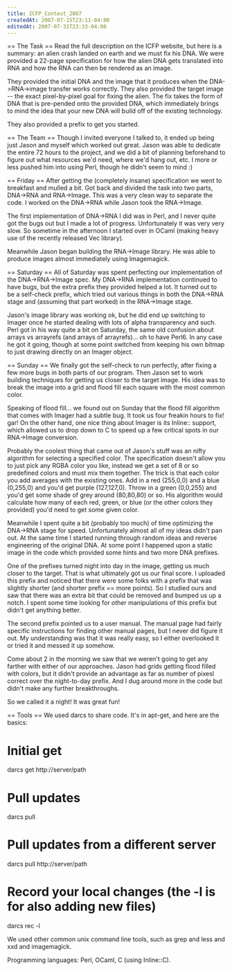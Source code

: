 ```yaml
---
title: ICFP_Contest_2007
createdAt: 2007-07-15T23:11-04:00
editedAt: 2007-07-31T23:33-04:00
---
```



== The Task ==
Read the full description on the ICFP website, but here is a summary: an alien crash landed on earth and we must fix his DNA. We were provided a 22-page specification for how the alien DNA gets translated into RNA and how the RNA can then be rendered as an image.

They provided the initial DNA and the image that it produces when the DNA->RNA->image transfer works correctly. They also provided the target image -- the exact pixel-by-pixel goal for fixing the alien. The fix takes the form of DNA that is pre-pended onto the provided DNA, which immediately brings to mind the idea that your new DNA will build off of the existing technology.

They also provided a prefix to get you started.

== The Team ==
Though I invited everyone I talked to, it ended up being just Jason and myself which worked out great. Jason was able to dedicate the entire 72 hours to the project, and we did a bit of planning beforehand to figure out what resources we'd need, where we'd hang out, etc. I more or less pushed him into using Perl, though he didn't seem to mind :)

== Friday ==
After getting the (completely insane) specification we went to breakfast and mulled a bit. Got back and divided the task into two parts, DNA->RNA and RNA->Image. This was a very clean way to separate the code. I worked on the DNA->RNA while Jason took the RNA->Image.

The first implementation of DNA->RNA I did was in Perl, and I never quite got the bugs out but I made a lot of progress. Unfortunately it was very very slow. So sometime in the afternoon I started over in OCaml (making heavy use of the recently released Vec library).

Meanwhile Jason began building the RNA->Image library. He was able to produce images almost immediately using Imagemagick.

== Saturday ==
All of Saturday was spent perfecting our implementation of the DNA->RNA->Image spec. My DNA->RNA implementation continued to have bugs, but the extra prefix they provided helped a lot. It turned out to be a self-check prefix, which tried out various things in both the DNA->RNA stage and (assuming that part worked) in the RNA->Image stage.

Jason's image library was working ok, but he did end up switching to Imager once he started dealing with lots of alpha transparency and such. Perl got in his way quite a bit on Saturday, the same old confusion about arrays vs arrayrefs (and arrays of arrayrefs)... oh to have Perl6. In any case he got it going, though at some point switched from keeping his own bitmap to just drawing directly on an Imager object.

== Sunday ==
We finally got the self-check to run perfectly, after fixing a few more bugs in both parts of our program. Then Jason set to work building techniques for getting us closer to the target image. His idea was to break the image into a grid and flood fill each square with the most common color.

Speaking of flood fill... we found out on Sunday that the flood fill algorithm that comes with Imager had a subtle bug. It took us four freakin hours to fix! gar! On the other hand, one nice thing about Imager is its Inline:: support, which allowed us to drop down to C to speed up a few critical spots in our RNA->Image conversion.

Probably the coolest thing that came out of Jason's stuff was an nifty algorithm for selecting a specified color. The specification doesn't allow you to just pick any RGBA color you like, instead we get a set of 8 or so predefined colors and must mix them together. The trick is that each color you add averages with the existing ones. Add in a red (255,0,0) and a blue (0,255,0) and you'd get purple (127,127,0). Throw in a green (0,0,255) and you'd get some shade of grey around (80,80,80) or so. His algorithm would calculate how many of each red, green, or blue (or the other colors they provided) you'd need to get some given color.

Meanwhile I spent quite a bit (probably too much) of time optimizing the DNA->RNA stage for speed. Unfortunately almost all of my ideas didn't pan out. At the same time I started running through random ideas and reverse engineering of the original DNA. At some point I happened upon a static image in the code which provided some hints and two more DNA prefixes.

One of the prefixes turned night into day in the image, getting us much closer to the target. That is what ultimately got us our final score. I uploaded this prefix and noticed that there were some folks with a prefix that was slightly shorter (and shorter prefix == more points). So I studied ours and saw that there was an extra bit that could be removed and bumped us up a notch. I spent some time looking for other manipulations of this prefix but didn't get anything better.

The second prefix pointed us to a user manual. The manual page had fairly specific instructions for finding other manual pages, but I never did figure it out. My understanding was that it was really easy, so I either overlooked it or tried it and messed it up somehow.

Come about 2 in the morning we saw that we weren't going to get any farther with either of our approaches. Jason had grids getting flood filled with colors, but it didn't provide an advantage as far as number of pixesl correct over the night-to-day prefix. And I dug around more in the code but didn't make any further breakthroughs.

So we called it a night! It was great fun!

== Tools ==
We used darcs to share code. It's in apt-get, and here are the basics:

  # Initial get
  darcs get http://server/path

  # Pull updates
  darcs pull

  # Pull updates from a different server
  darcs pull http://server/path

  # Record your local changes (the -l is for also adding new files)
  darcs rec -l

We used other common unix command line tools, such as grep and less and xxd and imagemagick.

Programming languages: Perl, OCaml, C (using Inline::C).


